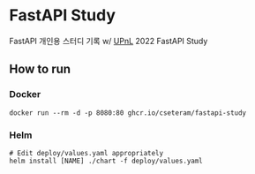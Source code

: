 # FastAPI Study

FastAPI 개인용 스터디 기록 w/ [UPnL] 2022 FastAPI Study

## How to run

### Docker
```console
docker run --rm -d -p 8080:80 ghcr.io/cseteram/fastapi-study
```

### Helm
```console
# Edit deploy/values.yaml appropriately
helm install [NAME] ./chart -f deploy/values.yaml
```

[UPnL]: https://github.com/upnl
